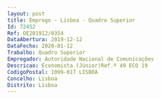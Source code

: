 ```yaml
--- 
layout: post
title: Emprego - Lisboa - Quadro Superior
Id: 72452
Ref: OE201912/0354
DataAbertura: 2019-12-12
DataFecho: 2020-01-12
Trabalho: Quadro Superior
Empregador: Autoridade Nacional de Comunicações
Descricao: Economista (Júnior)Ref.ª 49 ECO 19
CodigoPostal: 1099-017 LISBOA
Concelho: Lisboa
Distrito: Lisboa
--- 
```


